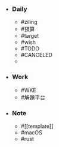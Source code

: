 - ### Daily
	- #ziling
	- #預算
	- #target
	- #wish
	- #TODO
	- #CANCELED
	-
- ### Work
	- #WKE
	- #解題平台
- ### Note
	- #[[template]]
	- #macOS
	- #rust